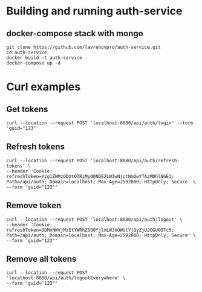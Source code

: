 # Building and running auth-service 

## docker-compose stack with mongo
```shell
git clone https://github.com/lavrenovpro/auth-service.git
cd auth-service
docker build -t auth-service .
docker-compose up -d
```

# Curl examples

## Get tokens
```shell
curl --location --request POST 'localhost:8080/api/auth/login' --form 'guid="123"'
```

## Refresh tokens
```shell
curl --location --request POST 'localhost:8080/api/auth/refresh-tokens' \
--header 'Cookie: refreshToken=Yzg1ZWMzODUtOTRiMy00NDE2LWIwNjctNmQwYTAzMDhlNGE1; Path=/api/auth; Domain=localhost; Max-Age=2592000; HttpOnly; Secure' \
--form 'guid="123"'
```

## Remove token

```shell
curl --location --request POST 'localhost:8080/api/auth/logout' \
--header 'Cookie: refreshToken=ODMxNWVjMzEtYWRhZS00YjlmLWJkOWUtYjQyZjU2OGU0OTc5; Path=/api/auth; Domain=localhost; Max-Age=2592000; HttpOnly; Secure' \
--form 'guid="123"'
```

## Remove all tokens
```shell
curl --location --request POST 'localhost:8080/api/auth/logoutEverywhere' \
--form 'guid="123"'
```

